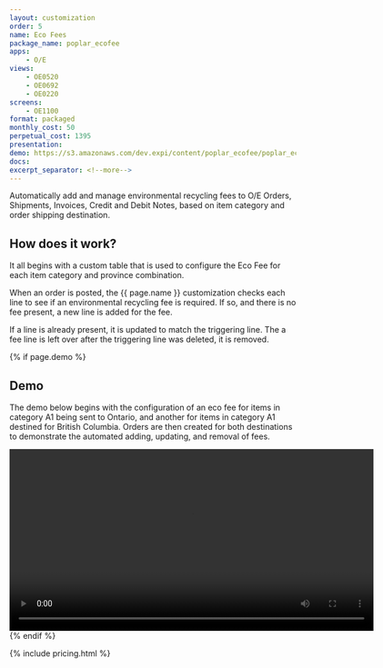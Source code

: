 ```yaml
---
layout: customization
order: 5
name: Eco Fees
package_name: poplar_ecofee
apps:
    - O/E
views:
    - OE0520
    - OE0692
    - OE0220
screens:
    - OE1100
format: packaged
monthly_cost: 50
perpetual_cost: 1395
presentation: 
demo: https://s3.amazonaws.com/dev.expi/content/poplar_ecofee/poplar_ecofee.mp4
docs: 
excerpt_separator: <!--more-->
---
```


Automatically add and manage environmental recycling fees to O/E Orders,
Shipments, Invoices, Credit and Debit Notes, based on 
item category and order shipping destination.
<!--more-->

## How does it work?

It all begins with a custom table that is used to configure the Eco Fee for 
each item category and province combination.

When an order is posted, the {{ page.name }} customization checks each line
to see if an environmental recycling fee is required.  If so, and there is no
fee present, a new line is added for the fee.

If a line is already present, it is updated to match the triggering line.  The
a fee line is left over after the triggering line was deleted, it is removed.

{% if page.demo %}
## Demo

The demo below begins with the configuration of an eco fee for items in 
category A1 being sent to Ontario, and another for items in category A1 
destined for British Columbia.  Orders are then created for both destinations
to demonstrate the automated adding, updating, and removal of fees.

<video width="640" controls>
  <source src="{{ page.demo }}" type="video/mp4">
  Your browser doesn't support the video tag.
</video>
{% endif %}

{% include pricing.html %}

